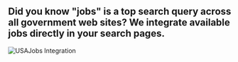 ## Did you know "jobs" is a top search query across all government web sites? We integrate available jobs directly in your search pages.

![USAJobs Integration](https://9fddeb862c037f6d2190-f1564c64756a8cfee25b6b19953b1d23.ssl.cf2.rackcdn.com/promo-govbox.png "USAJobs Integration")
